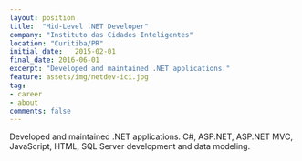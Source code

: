 ```yaml
---
layout: position
title:  "Mid-Level .NET Developer"
company: "Instituto das Cidades Inteligentes"
location: "Curitiba/PR"
initial_date:   2015-02-01
final_date: 2016-06-01
excerpt: "Developed and maintained .NET applications."
feature: assets/img/netdev-ici.jpg
tag:
- career
- about
comments: false
---
```


Developed and maintained .NET applications. C#, ASP.NET, ASP.NET MVC, JavaScript, HTML, SQL Server development and data modeling.